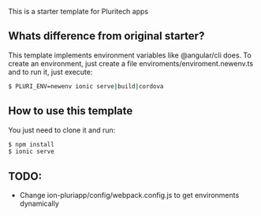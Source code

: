 This is a starter template for Pluritech apps

## Whats difference from original starter?

This template implements environment variables like @angular/cli does. To create an environment, just create a file enviroments/enviroment.newenv.ts and to run it, just execute:

```bash
$ PLURI_ENV=newenv ionic serve|build|cordova
```

## How to use this template

You just need to clone it and run: 
```bash
$ npm install
$ ionic serve
```

## TODO:

* Change ion-pluriapp/config/webpack.config.js to get environments dynamically
